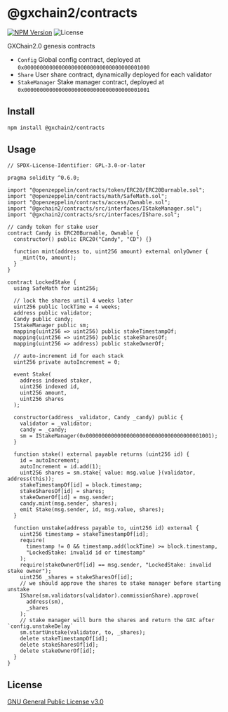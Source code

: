 # @gxchain2/contracts

[![NPM Version](https://img.shields.io/npm/v/@gxchain2/contracts)](https://www.npmjs.org/package/@gxchain2/contracts)
![License](https://img.shields.io/npm/l/@gxchain2/contracts)

GXChain2.0 genesis contracts

- `Config` Global config contract, deployed at `0x0000000000000000000000000000000000001000`
- `Share` User share contract, dynamically deployed for each validator
- `StakeManager` Stake manager contract, deployed at `0x0000000000000000000000000000000000001001`

## Install

```sh
npm install @gxchain2/contracts
```

## Usage

```solidity
// SPDX-License-Identifier: GPL-3.0-or-later

pragma solidity ^0.6.0;

import "@openzeppelin/contracts/token/ERC20/ERC20Burnable.sol";
import "@openzeppelin/contracts/math/SafeMath.sol";
import "@openzeppelin/contracts/access/Ownable.sol";
import "@gxchain2/contracts/src/interfaces/IStakeManager.sol";
import "@gxchain2/contracts/src/interfaces/IShare.sol";

// candy token for stake user
contract Candy is ERC20Burnable, Ownable {
  constructor() public ERC20("Candy", "CD") {}

  function mint(address to, uint256 amount) external onlyOwner {
    _mint(to, amount);
  }
}

contract LockedStake {
  using SafeMath for uint256;

  // lock the shares until 4 weeks later
  uint256 public lockTime = 4 weeks;
  address public validator;
  Candy public candy;
  IStakeManager public sm;
  mapping(uint256 => uint256) public stakeTimestampOf;
  mapping(uint256 => uint256) public stakeSharesOf;
  mapping(uint256 => address) public stakeOwnerOf;

  // auto-increment id for each stack
  uint256 private autoIncrement = 0;

  event Stake(
    address indexed staker,
    uint256 indexed id,
    uint256 amount,
    uint256 shares
  );

  constructor(address _validator, Candy _candy) public {
    validator = _validator;
    candy = _candy;
    sm = IStakeManager(0x0000000000000000000000000000000000001001);
  }

  function stake() external payable returns (uint256 id) {
    id = autoIncrement;
    autoIncrement = id.add(1);
    uint256 shares = sm.stake{ value: msg.value }(validator, address(this));
    stakeTimestampOf[id] = block.timestamp;
    stakeSharesOf[id] = shares;
    stakeOwnerOf[id] = msg.sender;
    candy.mint(msg.sender, shares);
    emit Stake(msg.sender, id, msg.value, shares);
  }

  function unstake(address payable to, uint256 id) external {
    uint256 timestamp = stakeTimestampOf[id];
    require(
      timestamp != 0 && timestamp.add(lockTime) >= block.timestamp,
      "LockedStake: invalid id or timestamp"
    );
    require(stakeOwnerOf[id] == msg.sender, "LockedStake: invalid stake owner");
    uint256 _shares = stakeSharesOf[id];
    // we should approve the shares to stake manager before starting unstake
    IShare(sm.validators(validator).commissionShare).approve(
      address(sm),
      _shares
    );
    // stake manager will burn the shares and return the GXC after `config.unstakeDelay`
    sm.startUnstake(validator, to, _shares);
    delete stakeTimestampOf[id];
    delete stakeSharesOf[id];
    delete stakeOwnerOf[id];
  }
}

```

## License

[GNU General Public License v3.0](https://www.gnu.org/licenses/gpl-3.0.en.html)
